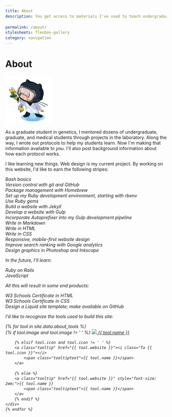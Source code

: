 ```yaml
---
title: About
description: You get access to materials I've used to teach undergraduate, graduate, and medical students to do genetics research. I get experience developing and designing websites.

permalink: /about/
stylesheets: flexbox-gallery
category: navigation
---
```

# About

<img src="/assets/Github_labtocat.png" alt="Labtocat avatar from the Github Octodex" style ="width:150px">

As a graduate student in genetics, I mentored dozens of undergraduate, graduate, and medical students through projects in the laboratory. Along the way, I wrote out protocols to help my students learn. Now I'm making that information available to *you*. I'll also post background information about how each protocol works.

I like learning new things. Web design is my current project. By working on this website, I'd like to earn the following stripes:

<i class="fa fa-check-circle"> Bash basics  
<i class="fa fa-check-circle"> Version control with git and GitHub  
<i class="fa fa-check-circle"> Package management with Homebrew  
<i class="fa fa-check-circle"> Set up my Ruby development environment, starting with rbenv  
<i class="fa fa-check-circle"> Use Ruby gems  
<i class="fa fa-check-circle"> Build a website with Jekyll  
<i class="fa fa-check-circle"> Develop a website with Gulp  
<i class="fa fa-check-circle"> Incorporate Autoprefixer into my Gulp development pipeline  
<i class="fa fa-check-circle"> Write in Markdown  
<i class="fa fa-check-circle"> Write in HTML  
<i class="fa fa-check-circle"> Write in CSS  
<i class="fa fa-check-circle"> Responsive, mobile-first website design  
<i class="fa fa-circle-o"> Improve search ranking with Google analytics  
<i class="fa fa-check-circle"> Design graphics in Photoshop and Inkscape  

In the future, I'll learn:

<i class="fa fa-circle-o"> Ruby on Rails  
<i class="fa fa-circle-o"> JavaScript  

All this will result in some end products:

<i class="fa fa-circle-o"> W3 Schools Certificate in HTML  
<i class="fa fa-circle-o"> W3 Schools Certificate in CSS  
<i class="fa fa-circle-o"> Design a Liquid site template; make available on GitHub 

I'd like to recognize the tools used to build this site:

<div class ="flex-container" style="justify-content: center; max-width: 900px;">
    {% for tool in site.data.about_tools %}
    <div class ="flex-item icon-item" style="height:150px;">
        {% if tool.image and tool.image != ' ' %}
        <a class="tooltip" href="{{ tool.website }}"><img src="/assets/tool-icons/{{ tool.image }}">
            <span class="tooltiptext">{{ tool.name }}</span>
        </a>

        {% elsif tool.icon and tool.icon != ' ' %}
        <a class="tooltip" href="{{ tool.website }}"><i class="fa {{ tool.icon }}"></i>
            <span class="tooltiptext">{{ tool.name }}</span>
        </a>

        {% else %}
        <a class="tooltip" href="{{ tool.website }}" style="font-size: 2em;">{{ tool.name }}
            <span class="tooltiptext">{{ tool.name }}</span>
        </a>
        {% endif %}
    </div>        
    {% endfor %} 

</div>